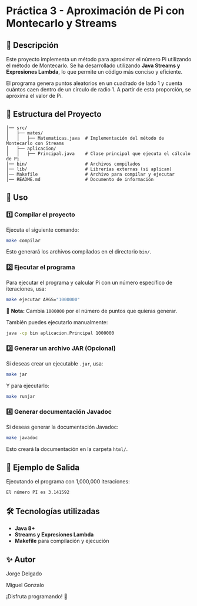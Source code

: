 # Práctica 3 - Aproximación de Pi con Montecarlo y Streams

## 📌 Descripción
Este proyecto implementa un método para aproximar el número Pi utilizando el método de Montecarlo. Se ha desarrollado utilizando **Java Streams y Expresiones Lambda**, lo que permite un código más conciso y eficiente.

El programa genera puntos aleatorios en un cuadrado de lado 1 y cuenta cuántos caen dentro de un círculo de radio 1. A partir de esta proporción, se aproxima el valor de Pi.

## 📂 Estructura del Proyecto
```
│── src/
│   ├── mates/
│   │   ├── Matematicas.java  # Implementación del método de Montecarlo con Streams
│   ├── aplicacion/
│   │   ├── Principal.java    # Clase principal que ejecuta el cálculo de Pi
│── bin/                      # Archivos compilados
│── lib/                      # Librerías externas (si aplican)
│── Makefile                  # Archivo para compilar y ejecutar
│── README.md                 # Documento de información
```

## 🚀 Uso
### 1️⃣ Compilar el proyecto
Ejecuta el siguiente comando:
```sh
make compilar
```
Esto generará los archivos compilados en el directorio `bin/`.

### 2️⃣ Ejecutar el programa
Para ejecutar el programa y calcular Pi con un número específico de iteraciones, usa:
```sh
make ejecutar ARGS="1000000"
```
📌 **Nota:** Cambia `1000000` por el número de puntos que quieras generar.

También puedes ejecutarlo manualmente:
```sh
java -cp bin aplicacion.Principal 1000000
```

### 3️⃣ Generar un archivo JAR (Opcional)
Si deseas crear un ejecutable `.jar`, usa:
```sh
make jar
```
Y para ejecutarlo:
```sh
make runjar
```

### 4️⃣ Generar documentación Javadoc
Si deseas generar la documentación Javadoc:
```sh
make javadoc
```
Esto creará la documentación en la carpeta `html/`.

## 📌 Ejemplo de Salida
Ejecutando el programa con 1,000,000 iteraciones:
```
El número PI es 3.141592
```

## 🛠 Tecnologías utilizadas
- **Java 8+**
- **Streams y Expresiones Lambda**
- **Makefile** para compilación y ejecución

## ✨ Autor
Jorge Delgado

Miguel Gonzalo


¡Disfruta programando! 🚀
